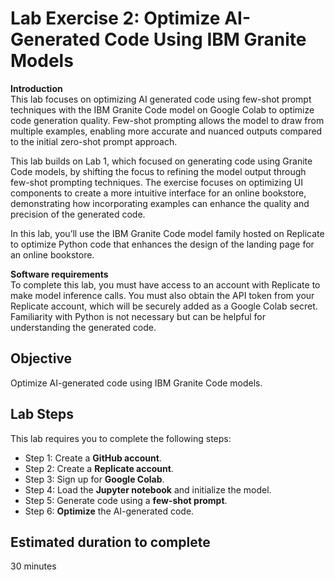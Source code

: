 # **Lab Exercise 2: Optimize AI-Generated Code Using IBM Granite Models**

**Introduction**  
This lab focuses on optimizing AI generated code using few-shot prompt techniques with the IBM Granite Code model on Google Colab to optimize code generation quality. Few-shot prompting allows the model to draw from multiple examples, enabling more accurate and nuanced outputs compared to the initial zero-shot prompt approach. 

This lab builds on Lab 1, which focused on generating code using Granite Code models, by shifting the focus to refining the model output through few-shot prompting techniques. The exercise focuses on optimizing UI components to create a more intuitive interface for an online bookstore, demonstrating how incorporating examples can enhance the quality and precision of the generated code. 

In this lab, you’ll use the IBM Granite Code model family hosted on Replicate to optimize Python code that enhances the design of the landing page for an online bookstore.

**Software requirements**  
To complete this lab, you must have access to an account with Replicate to make model inference calls. You must also obtain the API token from your Replicate account, which will be securely added as a Google Colab secret. Familiarity with Python is not necessary but can be helpful for understanding the generated code. 
## Objective

Optimize AI-generated code using IBM Granite Code models. 

## Lab Steps
This lab requires you to complete the following steps: 
- Step 1: Create a **GitHub account**.
- Step 2: Create a **Replicate account**.
- Step 3: Sign up for **Google Colab**.
- Step 4: Load the **Jupyter notebook** and initialize the model.
- Step 5: Generate code using a **few-shot prompt**.
- Step 6: **Optimize** the AI-generated code.

## Estimated duration to complete 
30 minutes
